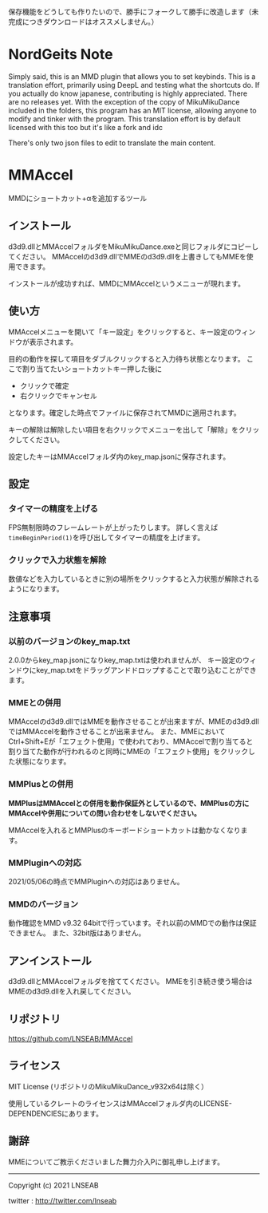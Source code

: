 保存機能をどうしても作りたいので、勝手にフォークして勝手に改造します（未完成につきダウンロードはオススメしません。）



# NordGeits Note

Simply said, this is an MMD plugin that allows you to set keybinds.
This is a translation effort, primarily using DeepL and testing what the shortcuts do. If you actually do know japanese, contributing is highly appreciated.
There are no releases yet.
With the exception of the copy of MikuMikuDance included in the folders, this program has an MIT license, allowing anyone to modify and tinker with the program.
This translation effort is by default licensed with this too but it's like a fork and idc

There's only two json files to edit to translate the main content.

# MMAccel

MMDにショートカット+αを追加するツール

## インストール

d3d9.dllとMMAccelフォルダをMikuMikuDance.exeと同じフォルダにコピーしてください。
MMAccelのd3d9.dllでMMEのd3d9.dllを上書きしてもMMEを使用できます。

インストールが成功すれば、MMDにMMAccelというメニューが現れます。

## 使い方

MMAccelメニューを開いて「キー設定」をクリックすると、キー設定のウィンドウが表示されます。

目的の動作を探して項目をダブルクリックすると入力待ち状態となります。
ここで割り当てたいショートカットキー押した後に

* クリックで確定
* 右クリックでキャンセル

となります。確定した時点でファイルに保存されてMMDに適用されます。

キーの解除は解除したい項目を右クリックでメニューを出して「解除」をクリックしてください。

設定したキーはMMAccelフォルダ内のkey_map.jsonに保存されます。

## 設定

### タイマーの精度を上げる

FPS無制限時のフレームレートが上がったりします。
詳しく言えば`timeBeginPeriod(1)`を呼び出してタイマーの精度を上げます。

### クリックで入力状態を解除

数値などを入力しているときに別の場所をクリックすると入力状態が解除されるようになります。

## 注意事項

### 以前のバージョンのkey_map.txt

2.0.0からkey_map.jsonになりkey_map.txtは使われませんが、
キー設定のウィンドウにkey_map.txtをドラッグアンドドロップすることで取り込むことができます。

### MMEとの併用

MMAccelのd3d9.dllではMMEを動作させることが出来ますが、MMEのd3d9.dllではMMAccelを動作させることが出来ません。
また、MMEにおいてCtrl+Shift+Eが「エフェクト使用」で使われており、MMAccelで割り当てると割り当てた動作が行われるのと同時にMMEの「エフェクト使用」をクリックした状態になります。

### MMPlusとの併用

**MMPlusはMMAccelとの併用を動作保証外としているので、MMPlusの方にMMAccelや併用についての問い合わせをしないでください。**

MMAccelを入れるとMMPlusのキーボードショートカットは動かなくなります。

### MMPluginへの対応

2021/05/06の時点でMMPluginへの対応はありません。

### MMDのバージョン

動作確認をMMD v9.32 64bitで行っています。それ以前のMMDでの動作は保証できません。
また、32bit版はありません。

## アンインストール

d3d9.dllとMMAccelフォルダを捨ててください。
MMEを引き続き使う場合はMMEのd3d9.dllを入れ戻してください。

## リポジトリ

https://github.com/LNSEAB/MMAccel
  
## ライセンス

MIT License (リポジトリのMikuMikuDance_v932x64は除く）

使用しているクレートのライセンスはMMAccelフォルダ内のLICENSE-DEPENDENCIESにあります。

## 謝辞

MMEについてご教示くださいました舞力介入Pに御礼申し上げます。

-------------------------------------------------

Copyright (c) 2021 LNSEAB

twitter : http://twitter.com/lnseab
